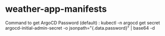 # weather-app-manifests

Command to get ArgoCD Password (default) : kubectl -n argocd get secret argocd-initial-admin-secret -o jsonpath="{.data.password}" | base64 -d
